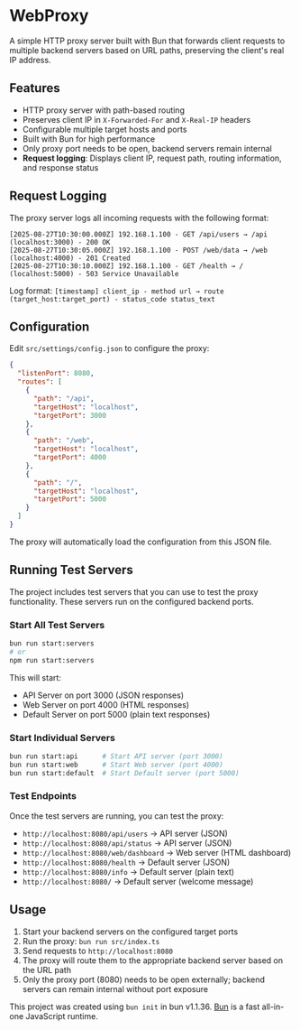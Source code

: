 # WebProxy

A simple HTTP proxy server built with Bun that forwards client requests to multiple backend servers based on URL paths, preserving the client's real IP address.

## Features

- HTTP proxy server with path-based routing
- Preserves client IP in `X-Forwarded-For` and `X-Real-IP` headers
- Configurable multiple target hosts and ports
- Built with Bun for high performance
- Only proxy port needs to be open, backend servers remain internal
- **Request logging**: Displays client IP, request path, routing information, and response status

## Request Logging

The proxy server logs all incoming requests with the following format:

```
[2025-08-27T10:30:00.000Z] 192.168.1.100 - GET /api/users → /api (localhost:3000) - 200 OK
[2025-08-27T10:30:05.000Z] 192.168.1.100 - POST /web/data → /web (localhost:4000) - 201 Created
[2025-08-27T10:30:10.000Z] 192.168.1.100 - GET /health → / (localhost:5000) - 503 Service Unavailable
```

Log format: `[timestamp] client_ip - method url → route (target_host:target_port) - status_code status_text`

## Configuration

Edit `src/settings/config.json` to configure the proxy:

```json
{
  "listenPort": 8080,
  "routes": [
    {
      "path": "/api",
      "targetHost": "localhost",
      "targetPort": 3000
    },
    {
      "path": "/web",
      "targetHost": "localhost",
      "targetPort": 4000
    },
    {
      "path": "/",
      "targetHost": "localhost",
      "targetPort": 5000
    }
  ]
}
```

The proxy will automatically load the configuration from this JSON file.

## Running Test Servers

The project includes test servers that you can use to test the proxy functionality. These servers run on the configured backend ports.

### Start All Test Servers

```bash
bun run start:servers
# or
npm run start:servers
```

This will start:
- API Server on port 3000 (JSON responses)
- Web Server on port 4000 (HTML responses)
- Default Server on port 5000 (plain text responses)

### Start Individual Servers

```bash
bun run start:api      # Start API server (port 3000)
bun run start:web      # Start Web server (port 4000)
bun run start:default  # Start Default server (port 5000)
```

### Test Endpoints

Once the test servers are running, you can test the proxy:

- `http://localhost:8080/api/users` → API server (JSON)
- `http://localhost:8080/api/status` → API server (JSON)
- `http://localhost:8080/web/dashboard` → Web server (HTML dashboard)
- `http://localhost:8080/health` → Default server (JSON)
- `http://localhost:8080/info` → Default server (plain text)
- `http://localhost:8080/` → Default server (welcome message)

## Usage

1. Start your backend servers on the configured target ports
2. Run the proxy: `bun run src/index.ts`
3. Send requests to `http://localhost:8080`
4. The proxy will route them to the appropriate backend server based on the URL path
5. Only the proxy port (8080) needs to be open externally; backend servers can remain internal without port exposure

This project was created using `bun init` in bun v1.1.36. [Bun](https://bun.sh) is a fast all-in-one JavaScript runtime.
